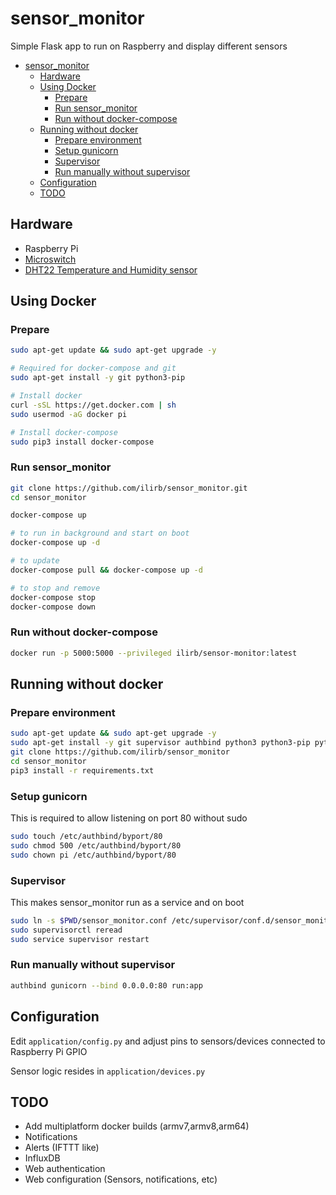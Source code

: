 # sensor_monitor

Simple Flask app to run on Raspberry and display different sensors

- [sensor_monitor](#sensor_monitor)
  - [Hardware](#hardware)
  - [Using Docker](#using-docker)
    - [Prepare](#prepare)
    - [Run sensor_monitor](#run-sensor_monitor)
    - [Run without docker-compose](#run-without-docker-compose)
  - [Running without docker](#running-without-docker)
    - [Prepare environment](#prepare-environment)
    - [Setup gunicorn](#setup-gunicorn)
    - [Supervisor](#supervisor)
    - [Run manually without supervisor](#run-manually-without-supervisor)
  - [Configuration](#configuration)
  - [TODO](#todo)

## Hardware

- Raspberry Pi
- [Microswitch](https://www.aliexpress.com/wholesale?catId=0&initiative_id=SB_20200725121427&SearchText=microswitch)
- [DHT22 Temperature and Humidity sensor](https://www.aliexpress.com/wholesale?catId=0&initiative_id=SB_20200725121509&SearchText=dht22)


## Using Docker

### Prepare

``` bash
sudo apt-get update && sudo apt-get upgrade -y

# Required for docker-compose and git
sudo apt-get install -y git python3-pip

# Install docker
curl -sSL https://get.docker.com | sh
sudo usermod -aG docker pi

# Install docker-compose
sudo pip3 install docker-compose
```

### Run sensor_monitor

``` bash
git clone https://github.com/ilirb/sensor_monitor.git
cd sensor_monitor

docker-compose up

# to run in background and start on boot
docker-compose up -d

# to update
docker-compose pull && docker-compose up -d

# to stop and remove
docker-compose stop
docker-compose down
```

### Run without docker-compose

``` bash
docker run -p 5000:5000 --privileged ilirb/sensor-monitor:latest
```

## Running without docker

### Prepare environment

``` bash
sudo apt-get update && sudo apt-get upgrade -y
sudo apt-get install -y git supervisor authbind python3 python3-pip python3-venv
git clone https://github.com/ilirb/sensor_monitor
cd sensor_monitor
pip3 install -r requirements.txt
```

### Setup gunicorn

This is required to allow listening on port 80 without sudo

``` bash
sudo touch /etc/authbind/byport/80
sudo chmod 500 /etc/authbind/byport/80
sudo chown pi /etc/authbind/byport/80
```

### Supervisor

This makes sensor_monitor run as a service and on boot

``` bash
sudo ln -s $PWD/sensor_monitor.conf /etc/supervisor/conf.d/sensor_monitor.conf
sudo supervisorctl reread
sudo service supervisor restart
```

### Run manually without supervisor

``` bash
authbind gunicorn --bind 0.0.0.0:80 run:app
```

## Configuration

Edit `application/config.py` and adjust pins to sensors/devices connected to Raspberry Pi GPIO

Sensor logic resides in `application/devices.py`

## TODO

- Add multiplatform docker builds (armv7,armv8,arm64)
- Notifications
- Alerts (IFTTT like)
- InfluxDB
- Web authentication
- Web configuration (Sensors, notifications, etc)
